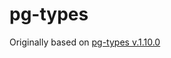 # pg-types

Originally based on [pg-types v.1.10.0](https://github.com/brianc/node-pg-types/tree/v1.10.0)

